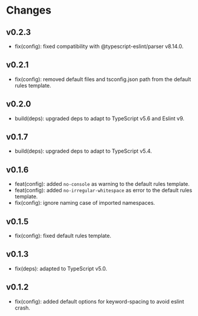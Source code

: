 # Changes

## v0.2.3

- fix(config): fixed compatibility with @typescript-eslint/parser v8.14.0.

## v0.2.1

- fix(config): removed default files and tsconfig.json path from the default rules template.

## v0.2.0

- build(deps): upgraded deps to adapt to TypeScript v5.6 and Eslint v9.

## v0.1.7

- build(deps): upgraded deps to adapt to TypeScript v5.4.

## v0.1.6

- feat(config): added `no-console` as warning to the default rules template.
- feat(config): added `no-irregular-whitespace` as error to the default rules template.
- fix(config): ignore naming case of imported namespaces.

## v0.1.5

- fix(config): fixed default rules template.

## v0.1.3

- fix(deps): adapted to TypeScript v5.0.

## v0.1.2

- fix(config): added default options for keyword-spacing to avoid eslint crash.
